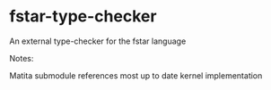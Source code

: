 # fstar-type-checker
An external type-checker for the fstar language

Notes:

Matita submodule references most up to date kernel implementation
